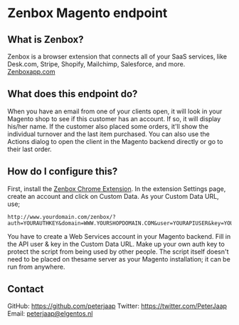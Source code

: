 # Zenbox Magento endpoint #

## What is Zenbox? ##
Zenbox is a browser extension that connects all of your SaaS services, like Desk.com, Stripe, Shopify, Mailchimp, Salesforce, and more. [Zenboxapp.com](http://zenboxapp.com)

## What does this endpoint do? ##
When you have an email from one of your clients open, it will look in your Magento shop to see if this customer has an account. If so, it will display his/her name. If the customer also placed some orders, it'll show the individual turnover and the last item purchased. You can also use the Actions dialog to open the client in the Magento backend directly or go to their last order.

## How do I configure this? ##
First, install the [Zenbox Chrome Extension](https://chrome.google.com/webstore/detail/zenbox/mlkjemamfkkbldipgchdhfghamhmdchg). In the extension Settings page, create an account and click on Custom Data. As your Custom Data URL, use;
```
http://www.yourdomain.com/zenbox/?auth=YOURAUTHKEY&domain=WWW.YOURSHOPDOMAIN.COM&user=YOURAPIUSER&key=YOURAPIKEY
```
You have to create a Web Services account in your Magento backend. Fill in the API user & key in the Custom Data URL. Make up your own auth key to protect the script from being used by other people.
The script itself doesn't need to be placed on thesame server as your Magento installation; it can be run from anywhere.

## Contact ##
GitHub: https://github.com/peterjaap
Twitter: https://twitter.com/PeterJaap
Email: peterjaap@elgentos.nl